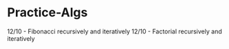 # Practice-Algs

12/10 - Fibonacci recursively and iteratively
12/10 - Factorial recursively and iteratively
